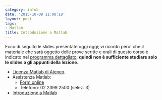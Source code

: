 ```yaml
---
category: infob
date: '2015-10-09 11:08:19'
layout: post
tags:
- Matlab
title: Introduzione a Matlab
---
```


Ecco di seguito le slides presentate oggi oggi; vi ricordo pero' che il
materiale che sarà oggetto delle prove scritte e orali di questo corso è
indicato nel [programma dettagliato](http://www.vittoriozaccaria.net/deposit/programmaInfoB.pdf);
**quindi non è sufficiente studiare solo le slides o gli appunti della
lezione**.

-   [Licenza Matlab di
    Ateneo](http://www.software.polimi.it/it/software-download/studenti/matlab/).
-   Assistenza Matlab:
    -   [Form
        online](https://aunicalogin.polimi.it/aunicalogin/getservizio.xml?id_servizio=652)
    -   Telefono: 02 2399 2500 (selez. 3)
-   [Introduzione a
    Matlab](https://dl.dropboxusercontent.com/u/5867765/1516-published-infob/le_matlab_0.pdf)
